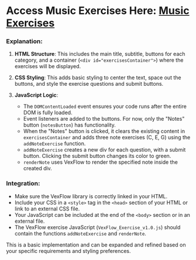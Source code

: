 
# Access Music Exercises Here: [Music Exercises](https://robert-z-lehr.github.io/Music-Education/)

### Explanation:

1. **HTML Structure**: This includes the main title, subtitle, buttons for each category, and a container (`<div id="exercisesContainer">`) where the exercises will be displayed.

2. **CSS Styling**: This adds basic styling to center the text, space out the buttons, and style the exercise questions and submit buttons.

3. **JavaScript Logic**:
   - The `DOMContentLoaded` event ensures your code runs after the entire DOM is fully loaded.
   - Event listeners are added to the buttons. For now, only the "Notes" button (`notesButton`) has functionality.
   - When the "Notes" button is clicked, it clears the existing content in `exercisesContainer` and adds three note exercises (C, E, G) using the `addNoteExercise` function.
   - `addNoteExercise` creates a new div for each question, with a submit button. Clicking the submit button changes its color to green.
   - `renderNote` uses VexFlow to render the specified note inside the created div.

### Integration:

- Make sure the VexFlow library is correctly linked in your HTML.
- Include your CSS in a `<style>` tag in the `<head>` section of your HTML or link to an external CSS file.
- Your JavaScript can be included at the end of the `<body>` section or in an external file.
- The VexFlow exercise JavaScript (`VexFlow_Exercise_v1.0.js`) should contain the functions `addNoteExercise` and `renderNote`.

This is a basic implementation and can be expanded and refined based on your specific requirements and styling preferences.

